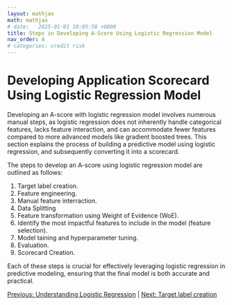 ```yaml
---
layout: mathjax
math: mathjax
# date:   2025-01-01 10:05:58 +0800
title: Steps in Developing A-Score Using Logistic Regression Model
nav_order: 4
# categories: credit risk
---
```


# Developing Application Scorecard Using Logistic Regression Model
Developing an A-score with logistic regression model involves numerous manual steps, as logistic regression does not inherently handle categorical features, lacks feature interaction, and can accommodate fewer features compared to more advanced models like gradient boosted trees. This section explains the process of building a predictive model using logistic regression, and subsequently converting it into a scorecard.

The steps to develop an A-score using logistic regression model are outlined as follows:

1. Target label creation.
2. Feature engineering.
3. Manual feature interraction.
4. Data Splitting
5. Feature transformation using Weight of Evidence (WoE).
6. Identify the most impactful features to include in the model (feature selection).
7. Model taining and hyperparameter tuning.
8. Evaluation.
9. Scorecard Creation.

Each of these steps is crucial for effectively leveraging logistic regression in predictive modeling, ensuring that the final model is both accurate and practical.

[Previous: Understanding Logistic Regression](./logistic-regression-modelling.md) | [Next: Target label creation](./target-creation.md)